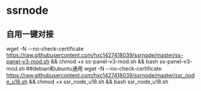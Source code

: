 # ssrnode
##  自用一键对接
wget -N --no-check-certificate https://raw.githubusercontent.com/hxc1427418039/ssrnode/master/ss-panel-v3-mod.sh && chmod +x ss-panel-v3-mod.sh && bash ss-panel-v3-mod.sh
##debian和ubuntu通用
wget -N --no-check-certificate https://raw.githubusercontent.com/hxc1427418039/ssrnode/master/ssr_node_u18.sh && chmod +x ssr_node_u18.sh && bash ssr_node_u18.sh
